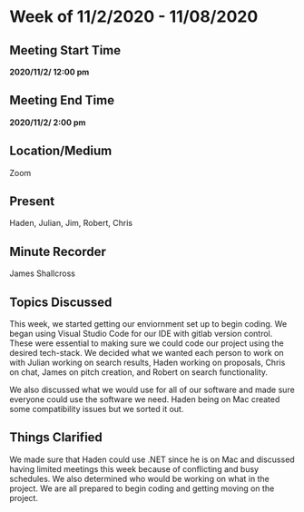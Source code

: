 # Week of 11/2/2020 - 11/08/2020

## Meeting Start Time

**2020/11/2/ 12:00 pm** 

## Meeting End Time

**2020/11/2/ 2:00 pm** 

## Location/Medium

Zoom

## Present

 Haden, Julian, Jim, Robert, Chris

## Minute Recorder

James Shallcross

## Topics Discussed

This week, we started getting our enviornment set up to begin coding. We began using Visual Studio Code for our IDE with gitlab version control. These were essential to making sure we could code our project using the desired tech-stack. 
 We decided what we wanted each person to work on with Julian working on search results, Haden working on proposals, Chris on chat, James on pitch creation, and Robert on search functionality.

We also discussed what we would use for all of our software and made sure everyone could use the software we need. Haden being on Mac created some compatibility issues but we sorted it out. 

## Things Clarified

We made sure that Haden could use .NET since he is on Mac and discussed having limited meetings this week because of conflicting and busy schedules. We also determined who would be working on what in the project. We are all prepared to begin coding and getting moving on the project.
